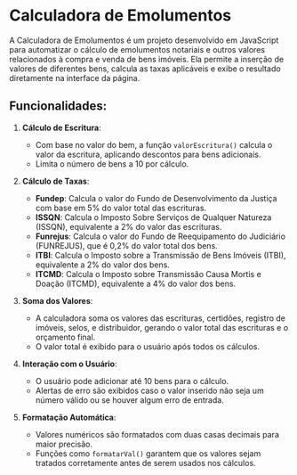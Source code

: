 # Calculadora de Emolumentos

A Calculadora de Emolumentos é um projeto desenvolvido em JavaScript para automatizar o cálculo de emolumentos notariais e outros valores relacionados à compra e venda de bens imóveis. Ela permite a inserção de valores de diferentes bens, calcula as taxas aplicáveis e exibe o resultado diretamente na interface da página.

## Funcionalidades:

1. **Cálculo de Escritura**: 
   - Com base no valor do bem, a função `valorEscritura()` calcula o valor da escritura, aplicando descontos para bens adicionais.
   - Limita o número de bens a 10 por cálculo.

2. **Cálculo de Taxas**:
   - **Fundep**: Calcula o valor do Fundo de Desenvolvimento da Justiça com base em 5% do valor total das escrituras.
   - **ISSQN**: Calcula o Imposto Sobre Serviços de Qualquer Natureza (ISSQN), equivalente a 2% do valor das escrituras.
   - **Funrejus**: Calcula o valor do Fundo de Reequipamento do Judiciário (FUNREJUS), que é 0,2% do valor total dos bens.
   - **ITBI**: Calcula o Imposto sobre a Transmissão de Bens Imóveis (ITBI), equivalente a 2% do valor dos bens.
   - **ITCMD**: Calcula o Imposto sobre Transmissão Causa Mortis e Doação (ITCMD), equivalente a 4% do valor dos bens.

3. **Soma dos Valores**:
   - A calculadora soma os valores das escrituras, certidões, registro de imóveis, selos, e distribuidor, gerando o valor total das escrituras e o orçamento final.
   - O valor total é exibido para o usuário após todos os cálculos.

4. **Interação com o Usuário**:
   - O usuário pode adicionar até 10 bens para o cálculo.
   - Alertas de erro são exibidos caso o valor inserido não seja um número válido ou se houver algum erro de entrada.

5. **Formatação Automática**:
   - Valores numéricos são formatados com duas casas decimais para maior precisão.
   - Funções como `formatarVal()` garantem que os valores sejam tratados corretamente antes de serem usados nos cálculos.

